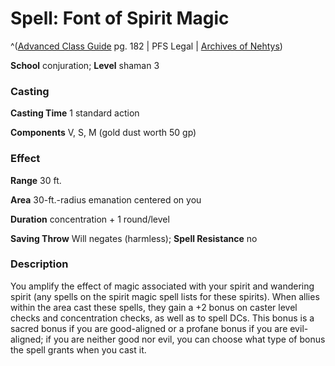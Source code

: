 # Spell: Font of Spirit Magic

^([Advanced Class Guide][ss-font-of-spirit-magic] pg. 182 | PFS Legal | [Archives of Nehtys][sn-font-of-spirit-magic])

**School** conjuration; **Level** shaman 3

### Casting

**Casting Time** 1 standard action  

**Components** V, S, M (gold dust worth 50 gp)

### Effect

**Range** 30 ft.  

**Area** 30-ft.-radius emanation centered on you  

**Duration** concentration + 1 round/level  

**Saving Throw** Will negates (harmless); **Spell Resistance** no

### Description

You amplify the effect of magic associated with your spirit and wandering spirit (any spells on the spirit magic spell lists for these spirits). When allies within the area cast these spells, they gain a +2 bonus on caster level checks and concentration checks, as well as to spell DCs. This bonus is a sacred bonus if you are good-aligned or a profane bonus if you are evil-aligned; if you are neither good nor evil, you can choose what type of bonus the spell grants when you cast it.

[ss-font-of-spirit-magic]: http://paizo.com/products/btpy978v
[sn-font-of-spirit-magic]: http://www.archivesofnethys.com/SpellDisplay.aspx?ItemName=Font%20of%20Spirit%20Magic
